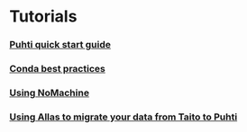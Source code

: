 # Tutorials

### [Puhti quick start guide](tutorials/puhti_quick.md)
### [Conda best practices](tutorials/conda.md)
### [Using NoMachine](tutorials/nomachine-usage.md)
### [Using Allas to migrate your data from Taito to Puhti](../data/Allas/migration_tutorial.md)
